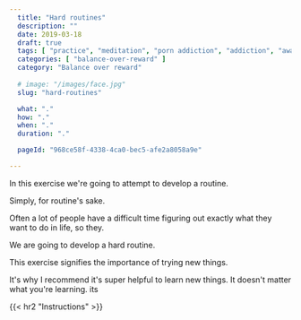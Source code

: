 ```yaml
---
  title: "Hard routines"
  description: ""
  date: 2019-03-18
  draft: true
  tags: [ "practice", "meditation", "porn addiction", "addiction", "awareness", "awareness exercises", "perspective", "nofap", "neverfap", "neverfap deluxe" ]
  categories: [ "balance-over-reward" ]
  category: "Balance over reward"
  
  # image: "/images/face.jpg"
  slug: "hard-routines"

  what: "."
  how: "."
  when: "."
  duration: "."

  pageId: "968ce58f-4338-4ca0-bec5-afe2a8058a9e"

---
```


In this exercise we're going to attempt to develop a routine.

Simply, for routine's sake. 

Often a lot of people have a difficult time figuring out exactly what they want to do in life, so they. 

We are going to develop a hard routine.



This exercise signifies the importance of trying new things.

It's why I recommend it's super helpful to learn new things. It doesn't matter what you're learning. its

<!-- {{< hr2 "Context" >}} -->



{{< hr2 "Instructions" >}}





<!-- 
{{< hr2 "Additional Resources" >}}  -->

<!-- maybe link to other  -->

